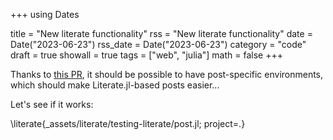 +++
using Dates

title = "New literate functionality"
rss = "New literate functionality"
date = Date("2023-06-23")
rss_date = Date("2023-06-23")
category = "code"
draft = true
showall = true
tags = ["web", "julia"]
math = false
+++

Thanks to [this PR](https://github.com/tlienart/Xranklin.jl/pull/197),
it should be possible to have post-specific environments,
which should make Literate.jl-based posts easier...

Let's see if it works:

\literate{_assets/literate/testing-literate/post.jl; project=.} 
